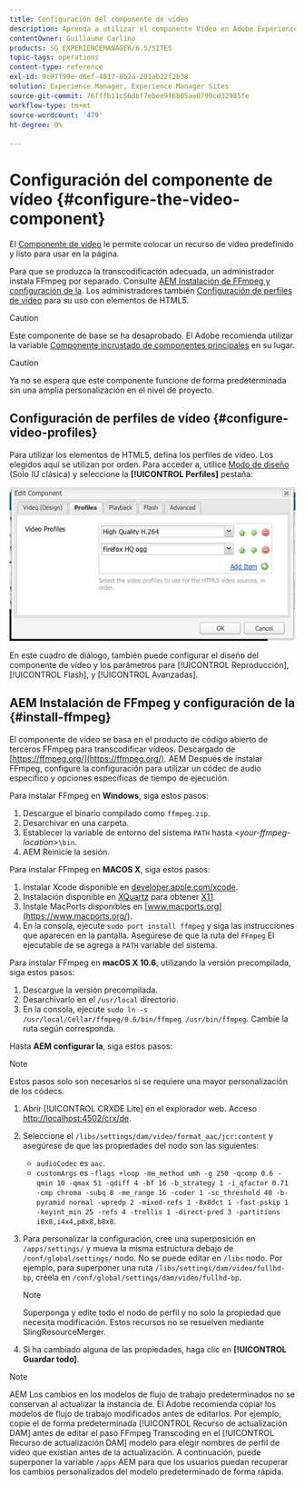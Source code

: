 ```yaml
---
title: Configuración del componente de vídeo
description: Aprenda a utilizar el componente Vídeo en Adobe Experience Manager para colocar un recurso de vídeo predefinido y listo para usar en su página.
contentOwner: Guillaume Carlino
products: SG_EXPERIENCEMANAGER/6.5/SITES
topic-tags: operations
content-type: reference
exl-id: 9c97f99e-d6ef-4817-8b2a-201ab22f2b38
solution: Experience Manager, Experience Manager Sites
source-git-commit: 76fffb11c56dbf7ebee9f6805ae0799cd32985fe
workflow-type: tm+mt
source-wordcount: '479'
ht-degree: 0%

---
```


# Configuración del componente de vídeo {#configure-the-video-component}

El [Componente de vídeo](/help/sites-authoring/default-components-foundation.md#video) le permite colocar un recurso de vídeo predefinido y listo para usar en la página.

Para que se produzca la transcodificación adecuada, un administrador instala FFmpeg por separado. Consulte [AEM Instalación de FFmpeg y configuración de la](#install-ffmpeg). Los administradores también [Configuración de perfiles de vídeo](#configure-video-profiles) para su uso con elementos de HTML5.

>[!CAUTION]
>
>Este componente de base se ha desaprobado. El Adobe recomienda utilizar la variable [Componente incrustado de componentes principales](https://experienceleague.adobe.com/docs/experience-manager-core-components/using/wcm-components/embed.html) en su lugar.

>[!CAUTION]
>
>Ya no se espera que este componente funcione de forma predeterminada sin una amplia personalización en el nivel de proyecto.

## Configuración de perfiles de vídeo {#configure-video-profiles}

Para utilizar los elementos de HTML5, defina los perfiles de vídeo. Los elegidos aquí se utilizan por orden. Para acceder a, utilice [Modo de diseño](/help/sites-authoring/default-components-designmode.md) (Solo IU clásica) y seleccione la **[!UICONTROL Perfiles]** pestaña:

![chlimage_1-317](assets/chlimage_1-317.png)

En este cuadro de diálogo, también puede configurar el diseño del componente de vídeo y los parámetros para [!UICONTROL Reproducción], [!UICONTROL Flash], y [!UICONTROL Avanzadas].

## AEM Instalación de FFmpeg y configuración de la {#install-ffmpeg}

El componente de vídeo se basa en el producto de código abierto de terceros FFmpeg para transcodificar vídeos. Descargado de [https://ffmpeg.org/](https://ffmpeg.org/). AEM Después de instalar FFmpeg, configure la configuración para utilizar un códec de audio específico y opciones específicas de tiempo de ejecución.

Para instalar FFmpeg en **Windows**, siga estos pasos:

1. Descargue el binario compilado como `ffmpeg.zip`.
1. Desarchivar en una carpeta.
1. Establecer la variable de entorno del sistema `PATH` hasta &lt;*your-ffmpeg-location*>`\bin`.
1. AEM Reinicie la sesión.

Para instalar FFmpeg en **MACOS X**, siga estos pasos:

1. Instalar Xcode disponible en [developer.apple.com/xcode](https://developer.apple.com/xcode/).
1. Instalación disponible en [XQuartz](https://www.xquartz.org) para obtener [X11](https://support.apple.com/en-us/100724).
1. Instale MacPorts disponibles en [www.macports.org](https://www.macports.org/).
1. En la consola, ejecute `sudo port install ffmpeg` y siga las instrucciones que aparecen en la pantalla. Asegúrese de que la ruta del `FFmpeg` El ejecutable de se agrega a `PATH` variable del sistema.

Para instalar FFmpeg en **macOS X 10.6**, utilizando la versión precompilada, siga estos pasos:

1. Descargue la versión precompilada.
1. Desarchivarlo en el `/usr/local` directorio.
1. En la consola, ejecute `sudo ln -s /usr/local/Cellar/ffmpeg/0.6/bin/ffmpeg /usr/bin/ffmpeg`. Cambie la ruta según corresponda.

Hasta **AEM configurar la**, siga estos pasos:

>[!NOTE]
>
>Estos pasos solo son necesarios si se requiere una mayor personalización de los códecs.

1. Abrir [!UICONTROL CRXDE Lite] en el explorador web. Acceso [http://localhost:4502/crx/de](http://localhost:4502/crx/de).
2. Seleccione el `/libs/settings/dam/video/format_aac/jcr:content` y asegúrese de que las propiedades del nodo son las siguientes:

   * `audioCodec` es `aac`.
   * `customArgs` es `-flags +loop -me_method umh -g 250 -qcomp 0.6 -qmin 10 -qmax 51 -qdiff 4 -bf 16 -b_strategy 1 -i_qfactor 0.71 -cmp chroma -subq 8 -me_range 16 -coder 1 -sc_threshold 40 -b-pyramid normal -wpredp 2 -mixed-refs 1 -8x8dct 1 -fast-pskip 1 -keyint_min 25 -refs 4 -trellis 1 -direct-pred 3 -partitions i8x8,i4x4,p8x8,b8x8`.

3. Para personalizar la configuración, cree una superposición en `/apps/settings/` y mueva la misma estructura debajo de `/conf/global/settings/` nodo. No se puede editar en `/libs` nodo. Por ejemplo, para superponer una ruta `/libs/settings/dam/video/fullhd-bp`, créela en `/conf/global/settings/dam/video/fullhd-bp`.

   >[!NOTE]
   >
   >Superponga y edite todo el nodo de perfil y no solo la propiedad que necesita modificación. Estos recursos no se resuelven mediante SlingResourceMerger.

4. Si ha cambiado alguna de las propiedades, haga clic en **[!UICONTROL Guardar todo]**.

>[!NOTE]
>
>AEM Los cambios en los modelos de flujo de trabajo predeterminados no se conservan al actualizar la instancia de. El Adobe recomienda copiar los modelos de flujo de trabajo modificados antes de editarlos. Por ejemplo, copie el de forma predeterminada [!UICONTROL Recurso de actualización DAM] antes de editar el paso FFmpeg Transcoding en el [!UICONTROL Recurso de actualización DAM] modelo para elegir nombres de perfil de vídeo que existían antes de la actualización. A continuación, puede superponer la variable `/apps` AEM para que los usuarios puedan recuperar los cambios personalizados del modelo predeterminado de forma rápida.
